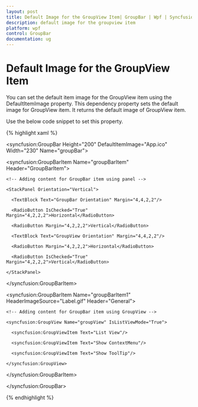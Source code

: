 ```yaml
---
layout: post
title: Default Image for the GroupView Item| GroupBar | Wpf | Syncfusion
description: default image for the groupview item
platform: wpf
control: GroupBar
documentation: ug
---
```


# Default Image for the GroupView Item

You can set the default item image for the GroupView item using the DefaultItemImage property. This dependency property sets the default image for GroupView item. It returns the default image of GroupView item.

Use the below code snippet to set this property.



{% highlight xaml %}



<!-- Adding GroupBar -->

<syncfusion:GroupBar Height="200" DefaultItemImage="App.ico" Width="230" Name="groupBar">



  <!-- Adding GroupBarItem -->

  <syncfusion:GroupBarItem Name="groupBarItem" Header="GroupBarItem">



    <!-- Adding content for GroupBar item using panel -->

    <StackPanel Orientation="Vertical">

      <TextBlock Text="GroupBar Orientation" Margin="4,4,2,2"/>

      <RadioButton IsChecked="True" Margin="4,2,2,2">Horizontal</RadioButton>

      <RadioButton Margin="4,2,2,2">Vertical</RadioButton>

      <TextBlock Text="GroupView Orientation" Margin="4,4,2,2"/>

      <RadioButton Margin="4,2,2,2">Horizontal</RadioButton>

      <RadioButton IsChecked="True" Margin="4,2,2,2">Vertical</RadioButton>

    </StackPanel>

  </syncfusion:GroupBarItem>



  <!-- Adding GroupBarItem -->

  <syncfusion:GroupBarItem Name="groupBarItem1" HeaderImageSource="Label.gif" Header="General">



    <!-- Adding content for GroupBar item using GroupView -->

    <syncfusion:GroupView Name="groupView" IsListViewMode="True">

      <syncfusion:GroupViewItem Text="List View"/>

      <syncfusion:GroupViewItem Text="Show ContextMenu"/>

      <syncfusion:GroupViewItem Text="Show ToolTip"/>

    </syncfusion:GroupView>

  </syncfusion:GroupBarItem>

</syncfusion:GroupBar>


{% endhighlight %}
